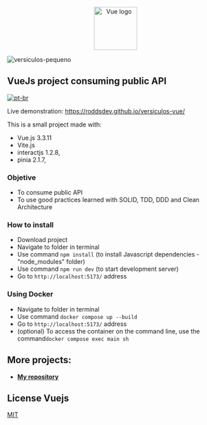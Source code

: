<p align="center"><a href="https://vuejs.org" target="_blank" rel="noopener noreferrer"><img width="100" src="https://vuejs.org/images/logo.png" alt="Vue logo"></a></p>

![versiculos-pequeno](https://github.com/roddsdev/versiculos-vue/assets/148573340/761733f0-e06c-4c55-b70b-6cb562717ed6)


## VueJs project consuming public API
[![pt-br](https://img.shields.io/badge/lang-pt--br-green.svg)](https://github.com/roddsdev/versiculos-vue/blob/main/README.md)

Live demonstration: https://roddsdev.github.io/versiculos-vue/

This is a small project made with:

- Vue.js 3.3.11
- Vite.js
- interactjs 1.2.8,
- pinia 2.1.7,


### Objetive

- To consume public API
- To use good practices learned with SOLID, TDD, DDD and Clean Architecture

### How to install

- Download project
- Navigate to folder in terminal
- Use command `npm install` (to install Javascript dependencies - "node_modules" folder)
- Use command `npm run dev` (to start development server)
- Go to `http://localhost:5173/` address

### Using Docker

- Navigate to folder in terminal
- Use command `docker compose up --build`
- Go to `http://localhost:5173/` address
- (optional) To access the container on the command line, use the command`docker compose exec main sh`

## More projects:

- **[My repository](https://github.com/roddsdev?tab=repositories)**

## License Vuejs

[MIT](https://opensource.org/licenses/MIT)

